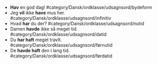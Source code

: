 - **Hav** en god dag! #category/Dansk/ordklasse/udsagnsord/bydeform
- Jeg **vil** ikke **have** mus her. #category/Dansk/ordklasse/udsagnsord/infinitiv
- Hvad **har** du der? #category/Dansk/ordklasse/udsagnsord/nutid
- Damen **havde** ikke så meget tid. #category/Dansk/ordklasse/udsagnsord/datid
- Du **har haft** meget travlt. #category/Dansk/ordklasse/udsagnsord/førnutid
- De **havde haft** den i lang tid. #category/Dansk/ordklasse/udsagnsord/førdatid